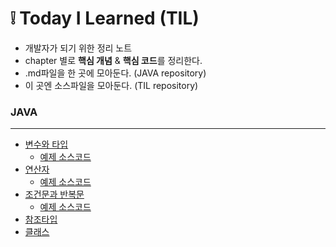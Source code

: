 # :grey_exclamation: Today I Learned (TIL) 

- 개발자가 되기 위한 정리 노트 
- chapter 별로 **핵심 개념** & **핵심 코드**를 정리한다.
- .md파일을 한 곳에 모아둔다. (JAVA repository)
- 이 곳엔 소스파일을 모아둔다. (TIL repository)



### JAVA 

---

- [변수와 타입](hhttps://github.com/jisuMin/.md/blob/master/JAVA/01_Variable%20%26%20Type.md)
    - [예제 소스코드](https://github.com/jisuMin/TIL/tree/master/JAVA/day02)
- [연산자](hhttps://github.com/jisuMin/.md/blob/master/JAVA/02_Operator.md)
    - [예제 소스코드](https://github.com/jisuMin/TIL/blob/d9386b1f2c226606647b666b208c5e758249ffea/JAVA/day02/CastingTest.java)
- [조건문과 반복문](hhttps://github.com/jisuMin/.md/blob/master/JAVA/03_If_For_While.md)
    - [예제 소스코드]()
- [참조타입]()
- [클래스]()